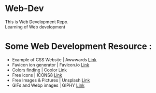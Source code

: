 # Web-Dev
This is Web Development Repo.  
Learning of Web development 


# Some Web Development Resource :

- Example of CSS Website | Awwwards [Link](https://www.awwwards.com/)
- Favicon ion generator | Favicon.io [Link](https://favicon.io/)
- Colors finding | Coolor [Link](https://coolors.co/)
- Free icons | ICONS8 [Link](https://icons8.com/)
- Free Images & Pictures | Unsplash [Link](https://unsplash.com/)
- GIFs and Webp images | GIPHY [Link](https://giphy.com/)
